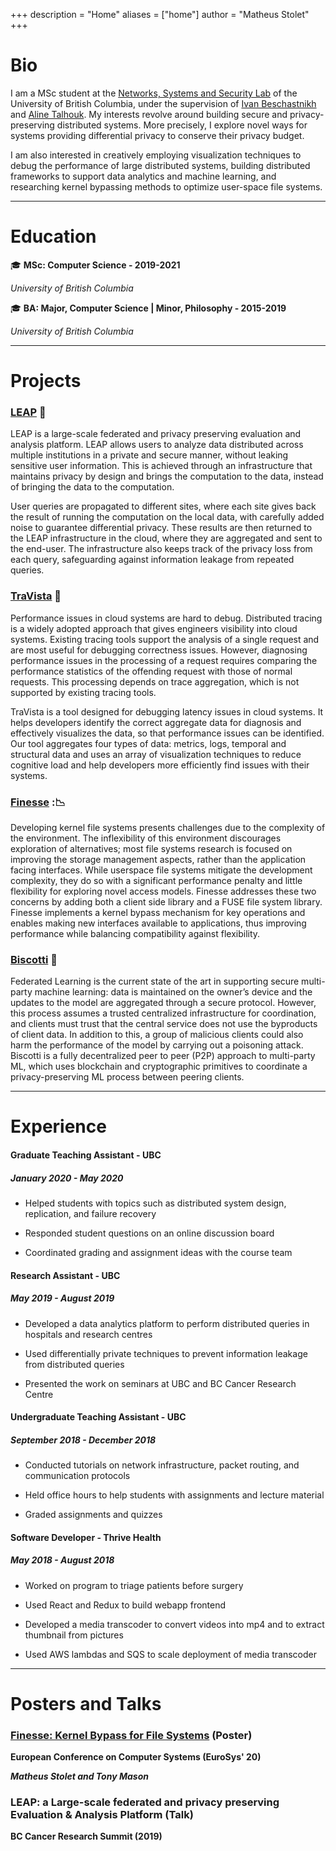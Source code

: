+++
description = "Home"
aliases = ["home"]
author = "Matheus Stolet"
+++

# Bio

I am a MSc student at the [Networks, Systems and Security Lab](https://www.cs.ubc.ca/labs/nss/html/index.html) of the University of British Columbia, under the supervision of
    [Ivan Beschastnikh](https://www.cs.ubc.ca/~bestchai/) and [Aline Talhouk](http://alinetalhouk.com/). My interests revolve around building secure and privacy-preserving distributed systems. More precisely, I explore novel ways for systems providing differential privacy to conserve their privacy budget.


I am also interested in creatively employing visualization techniques to debug the performance of large distributed systems, building distributed frameworks to support data analytics and machine learning, and researching kernel bypassing methods to optimize user-space file systems.

---

# Education

:mortar_board: **MSc: Computer Science - 2019-2021**

*University of British Columbia*

:mortar_board: **BA: Major, Computer Science | Minor, Philosophy - 2015-2019**

*University of British Columbia*

---

# Projects

### [LEAP](https://github.com/leap-project/leap) :frog:

LEAP is a large-scale federated and privacy preserving evaluation and analysis platform. LEAP allows users to analyze data distributed across multiple institutions in a private and secure manner, without leaking sensitive user information. This is achieved through an infrastructure that maintains privacy by design and brings the computation to the data, instead of bringing the data to the computation.

User queries are propagated to different sites, where each site gives back the result of running the computation on the local data, with carefully added noise to guarantee differential privacy. These results are then returned to the LEAP infrastructure in the cloud, where they are aggregated and sent to the end-user. The infrastructure also keeps track of the privacy loss from each query, safeguarding against information leakage from repeated queries.

### [TraVista](https://github.com/vaastav/TraViz) :milky_way:

Performance issues in cloud systems are hard to debug. Distributed tracing is a widely adopted approach that gives engineers visibility into cloud systems. Existing tracing tools support the analysis of a single request and are most useful for debugging correctness issues. However, diagnosing performance issues in the processing of a request requires comparing the performance statistics of the offending request with those of normal requests. This processing depends on trace aggregation, which is not supported by existing tracing tools.

TraVista is a tool designed for debugging latency issues in cloud systems. It helps developers identify the correct aggregate data for diagnosis and effectively visualizes the data, so that performance issues can be identified. Our tool aggregates four types of data: metrics, logs, temporal and structural data and uses an array of visualization techniques to reduce cognitive load and help developers more efficiently find issues with their systems.

### [Finesse](https://github.com/fsgeek/finesse) ::chart_with_downwards_trend:

Developing kernel file systems presents challenges due to the complexity of the environment. The inflexibility of this environment discourages exploration of alternatives; most file systems research is focused on improving the storage management aspects, rather than the application facing interfaces. While userspace file systems mitigate the development complexity, they do so with a significant performance penalty and little flexibility for exploring novel access models. Finesse addresses these two concerns by adding both a client side library and a FUSE file system library. Finesse implements a kernel bypass mechanism for key operations and enables making new interfaces available to applications, thus improving performance while balancing compatibility against flexibility.

### [Biscotti](https://github.com/DistributedML/Biscotti) :cookie:

Federated Learning is the current state of the art in supporting secure multi-party machine learning: data is maintained on the owner’s device and the updates to the model are aggregated through a secure protocol. However, this process assumes a trusted centralized infrastructure for coordination, and clients must trust that the central service does not use the byproducts of client data.  In addition to this, a group of malicious clients could also harm the performance of the model by carrying out a poisoning attack. Biscotti is a fully  decentralized peer to peer (P2P) approach to multi-party ML, which uses blockchain and cryptographic primitives to coordinate a privacy-preserving ML process between peering clients.

---

# Experience

#### Graduate Teaching Assistant - UBC
##### *January 2020 - May 2020*

* Helped students with topics such as distributed system design, replication, and failure recovery

* Responded student questions on an online discussion board

* Coordinated grading and assignment ideas with the course team

#### Research Assistant - UBC
##### *May 2019 - August 2019*

* Developed a data analytics platform to perform distributed queries in hospitals and research centres

* Used differentially private techniques to prevent information leakage from distributed queries

* Presented the work  on seminars at UBC and BC Cancer Research Centre

#### Undergraduate Teaching Assistant - UBC
##### *September 2018 - December 2018*

* Conducted tutorials on network infrastructure, packet routing, and communication protocols

* Held office hours to help students with assignments and lecture material

* Graded assignments and quizzes

#### Software Developer - Thrive Health
##### *May 2018 - August 2018*

* Worked on program to triage patients before surgery

* Used React and Redux to build webapp frontend

* Developed a media transcoder to convert videos into mp4 and to extract thumbnail from pictures

* Used AWS lambdas and SQS to scale deployment of media transcoder

---

# Posters and Talks

### [Finesse: Kernel Bypass for File Systems](https://www.eurosys2020.org/wp-content/uploads/2020/04/eurosys20posters-final100-abstract.pdf) (Poster)
**European Conference on Computer Systems (EuroSys' 20)**

***Matheus Stolet and Tony Mason***

### LEAP: a Large-scale federated and privacy preserving Evaluation & Analysis Platform (Talk)
**BC Cancer Research Summit (2019)**
